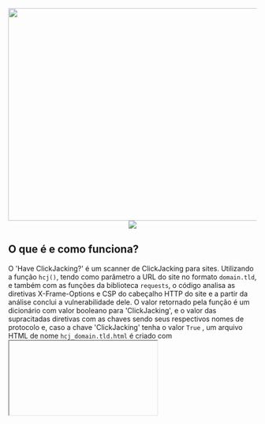 <div align="center">
  <img width=600px height=430px src='https://github.com/user-attachments/assets/06d62597-ad80-48b0-ae21-106fddd1c4d5'>
  <br>
  <img src="http://img.shields.io/static/v1?label=language&message=python&color=rgb(246,120,40)&style=plastic">
</div>

<h2>O que é e como funciona?</h2>
<p>
  O 'Have ClickJacking?' é um scanner de ClickJacking para sites. Utilizando a função <code>hcj()</code>, tendo como parâmetro a URL do site no formato <code>domain.tld</code>, e também com as funções da biblioteca <code>requests</code>, o código analisa as diretivas X-Frame-Options e CSP do cabeçalho HTTP do site e a partir da análise conclui a vulnerabilidade dele. O valor retornado pela função é um dicionário com valor booleano para 'ClickJacking', e o valor das supracitadas diretivas com as chaves sendo seus respectivos nomes de protocolo e, caso a chave 'ClickJacking' tenha o valor <code>True</code> , um arquivo HTML de nome <code>hcj_domain.tld.html</code> é criado com <code><iframe></code> importando o referido site.
</p>

<h2>Exemplo de uso</h2>
<p>
  1. Neste exemplo, o site "example.com" é vulnerável ao ClickJacking, as diretivas de proteção a esta falha no cabeçalho HTTP são inexistentes e o algoritimo automaticamente criará um arquivo HTML chamado "hcj_example.com.html" que importa o site.
  
  ```python
    from hcj import hcj

    site = 'example.com'

    print(hcj(site))

    Output: {'ClickJacking': True, 'X-Frame-Options': '', 'Content-Security-Policy': ''}
  ```

  2. Neste exemplo, o site "google.com" não é vulnerável ao ClickJacking, pois sua diretiva "X-Frame-Options" está marcada como "SAMEORIGIN". Neste caso o arquivo HTML não é criado.

  ```python
    from hcj import hcj

    site = 'google.com'

    print(hcj(site))

    Output: {'ClickJacking': False, 'X-Frame-Options': 'SAMEORIGIN', 'Content-Security-Policy': ''}
  ```
</p>

<h2>Motivação</h2>
<p>Escrevi tal código como uma forma de me reaproximar da área de cibersegurança, e treinar minha capacidade de filtrar bugs. O público-alvo então, como já se imagina, são estudantes da segurança digital, pentesters, equipes de bug bounty e hackers éticos no geral.</p>

<h2>Considerações finais</h2>
<p> A falha de ClickJacking possui valor baixo na maioria dos serviços de bug bounty, e cabe ao hacker argumentar sobre sua capacidade de impacto com as empresas inscritas no serviço. Um exemplo disso é o ClickJacking pode ser feito em telas de login, o que é perigoso e rende certo bounty. Mas outra coisa é o phishing ser feito em uma tela onde não há entrada para informações pessoais.</p>
